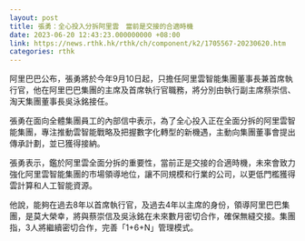 ```yaml
---
layout: post
title: 張勇：全心投入分拆阿里雲　當前是交接的合適時機
date: 2023-06-20 12:43:23.000000000 +08:00
link: https://news.rthk.hk/rthk/ch/component/k2/1705567-20230620.htm
categories: rthk
---
```


阿里巴巴公布，張勇將於今年9月10日起，只擔任阿里雲智能集團董事長兼首席執行官，他在阿里巴巴集團的主席及首席執行官職務，將分別由執行副主席蔡崇信、淘天集團董事長吳泳銘接任。

張勇在面向全體集團員工的內部信中表示，為了全心投入正在全面分拆的阿里雲智能集團，專注推動雲智能戰略及把握數字化轉型的新機遇，主動向集團董事會提出傳承計劃，並已獲得接納。

張勇表示，鑑於阿里雲全面分拆的重要性，當前正是交接的合適時機，未來會致力強化阿里雲智能集團的市場領導地位，讓不同規模和行業的公司，以更低門檻獲得雲計算和人工智能資源。

他說，能夠在過去8年以首席執行官，及過去4年以主席的身份，領導阿里巴巴集團，是莫大榮幸，將與蔡崇信及吳泳銘在未來數月密切合作，確保無縫交接。集團指，3人將繼續密切合作，完善「1+6+N」管理模式。
